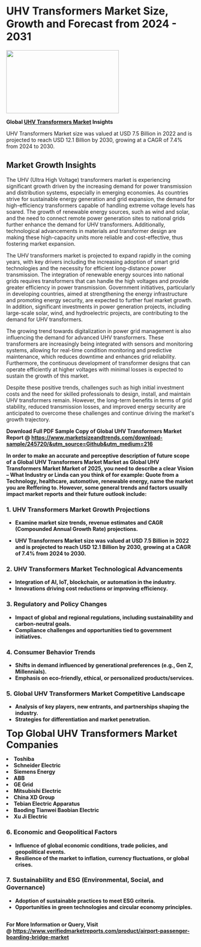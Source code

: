 <H1>UHV Transformers Market Size, Growth and Forecast from 2024 - 2031</H1><img class="aligncenter size-medium wp-image-584254" src="https://thirdeyenews.in/wp-content/uploads/2024/09/Global-Market-Research-300x168.jpeg" alt="" width="300" height="168" /><p><strong>Global&nbsp;<a href="https://www.marketsizeandtrends.com/download-sample/245720/&amp;utm_source=Github&utm_medium=216">UHV Transformers Market</a> Insights</strong></p><p>UHV Transformers Market size was valued at USD 7.5 Billion in 2022 and is projected to reach USD 12.1 Billion by 2030, growing at a CAGR of 7.4% from 2024 to 2030.</p><p><h2>Market Growth Insights</h2> <p>The UHV (Ultra High Voltage) transformers market is experiencing significant growth driven by the increasing demand for power transmission and distribution systems, especially in emerging economies. As countries strive for sustainable energy generation and grid expansion, the demand for high-efficiency transformers capable of handling extreme voltage levels has soared. The growth of renewable energy sources, such as wind and solar, and the need to connect remote power generation sites to national grids further enhance the demand for UHV transformers. Additionally, technological advancements in materials and transformer design are making these high-capacity units more reliable and cost-effective, thus fostering market expansion.</p> <p><strong></strong></p> <p>The UHV transformers market is projected to expand rapidly in the coming years, with key drivers including the increasing adoption of smart grid technologies and the necessity for efficient long-distance power transmission. The integration of renewable energy sources into national grids requires transformers that can handle the high voltages and provide greater efficiency in power transmission. Government initiatives, particularly in developing countries, aimed at strengthening the energy infrastructure and promoting energy security, are expected to further fuel market growth. In addition, significant investments in power generation projects, including large-scale solar, wind, and hydroelectric projects, are contributing to the demand for UHV transformers.</p> <p>The growing trend towards digitalization in power grid management is also influencing the demand for advanced UHV transformers. These transformers are increasingly being integrated with sensors and monitoring systems, allowing for real-time condition monitoring and predictive maintenance, which reduces downtime and enhances grid reliability. Furthermore, the continuous development of transformer designs that can operate efficiently at higher voltages with minimal losses is expected to sustain the growth of this market.</p> <p>Despite these positive trends, challenges such as high initial investment costs and the need for skilled professionals to design, install, and maintain UHV transformers remain. However, the long-term benefits in terms of grid stability, reduced transmission losses, and improved energy security are anticipated to overcome these challenges and continue driving the market's growth trajectory.</p> <p><strong></p><p><span class=""><strong>Download Full PDF Sample Copy of Global UHV Transformers Market Report</strong> @ <a href="https://www.marketsizeandtrends.com/download-sample/245720/&amp;utm_source=Github&utm_medium=216" target="_blank">https://www.marketsizeandtrends.com/download-sample/245720/&amp;utm_source=Github&utm_medium=216</a></span></p><p>In order to make an accurate and perceptive description of future scope of a Global&nbsp;UHV Transformers Market Market as Global&nbsp;UHV Transformers Market Market of 2025, you need to describe a clear Vision &ndash; What Industry or Linda can you think of for example: Quote from a Technology, healthcare, automotive, renewable energy, name the market you are Reffering to. However, some general trends and factors usually impact market reports and their future outlook include:</p><h3>1.&nbsp;<strong>UHV Transformers Market Growth Projections</strong></h3><ul><li>Examine market size trends, revenue estimates and CAGR (Compounded Annual Growth Rate) projections.</li><li><p>UHV Transformers Market size was valued at USD 7.5 Billion in 2022 and is projected to reach USD 12.1 Billion by 2030, growing at a CAGR of 7.4% from 2024 to 2030.</p></li></ul><h3>2.&nbsp;<strong>UHV Transformers Market Technological Advancements</strong></h3><ul><li>Integration of AI, IoT, blockchain, or automation in the industry.</li><li>Innovations driving cost reductions or improving efficiency.</li></ul><h3>3.&nbsp;<strong>Regulatory and Policy Changes</strong></h3><ul><li>Impact of global and regional regulations, including sustainability and carbon-neutral goals.</li><li>Compliance challenges and opportunities tied to government initiatives.</li></ul><h3>4.&nbsp;<strong>Consumer Behavior Trends</strong></h3><ul><li>Shifts in demand influenced by generational preferences (e.g., Gen Z, Millennials).</li><li>Emphasis on eco-friendly, ethical, or personalized products/services.</li></ul><h3>5.&nbsp;<strong>Global UHV Transformers Market Competitive Landscape</strong></h3><ul><li>Analysis of key players, new entrants, and partnerships shaping the industry.</li><li>Strategies for differentiation and market penetration.</li></ul><p data-pm-slice="1 1 []"><span style="color: inherit; font-family: inherit; font-size: 25px;">Top Global UHV Transformers Market Companies</span></p><div class="" data-test-id=""><p><li>Toshiba</li><li> Schneider Electric</li><li> Siemens Energy</li><li> ABB</li><li> GE Grid</li><li> Mitsubishi Electric</li><li> China XD Group</li><li> Tebian Electric Apparatus</li><li> Baoding Tianwei Baobian Electric</li><li> Xu Ji Electric</li></p></div><h3>6.&nbsp;<strong>Economic and Geopolitical Factors</strong></h3><ul><li>Influence of global economic conditions, trade policies, and geopolitical events.</li><li>Resilience of the market to inflation, currency fluctuations, or global crises.</li></ul><h3>7.&nbsp;<strong>Sustainability and ESG (Environmental, Social, and Governance)</strong></h3><ul><li>Adoption of sustainable practices to meet ESG criteria.</li><li>Opportunities in green technologies and circular economy principles.</li></ul><h2><strong style="font-size: 14px;">For More Information or Query, Visit @&nbsp;</strong><a style="background-color: #ffffff; font-size: 14px;" href="https://www.marketsizeandtrends.com/report/uhv-transformers-market/" target="_blank">https://www.verifiedmarketreports.com/product/airport-passenger-boarding-bridge-market</a></h2>
